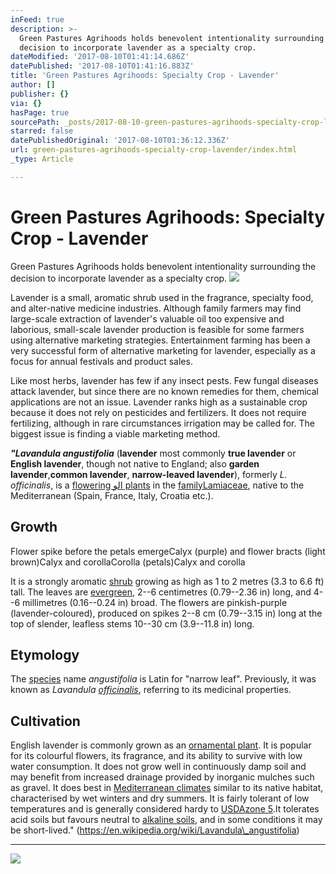 ```yaml
---
inFeed: true
description: >-
  Green Pastures Agrihoods holds benevolent intentionality surrounding the
  decision to incorporate lavender as a specialty crop.
dateModified: '2017-08-10T01:41:14.686Z'
datePublished: '2017-08-10T01:41:16.883Z'
title: 'Green Pastures Agrihoods: Specialty Crop - Lavender'
author: []
publisher: {}
via: {}
hasPage: true
sourcePath: _posts/2017-08-10-green-pastures-agrihoods-specialty-crop-lavender.md
starred: false
datePublishedOriginal: '2017-08-10T01:36:12.336Z'
url: green-pastures-agrihoods-specialty-crop-lavender/index.html
_type: Article

---
```

# **Green Pastures Agrihoods: Specialty Crop - Lavender**

Green Pastures Agrihoods holds benevolent intentionality surrounding the decision to incorporate lavender as a specialty crop.
![](https://the-grid-user-content.s3-us-west-2.amazonaws.com/f5144667-3118-40be-8815-256d016456fa.jpg)

Lavender is a small, aromatic shrub used in the fragrance, specialty food, and alter-native medicine industries. Although family farmers may find large-scale extraction of lavender's valuable oil too expensive and laborious, small-scale lavender production is feasible for some farmers using alternative marketing strategies. Entertainment farming has been a very successful form of alternative marketing for lavender, especially as a focus for annual festivals and product sales.

Like most herbs, lavender has few if any insect pests. Few fungal diseases attack lavender, but since there are no known remedies for them, chemical applications are not an issue. Lavender ranks high as a sustainable crop because it does not rely on pesticides and fertilizers. It does not require fertilizing, although in rare circumstances irrigation may be called for. The biggest issue is finding a viable marketing method.

_**"Lavandula angustifolia**_ (**lavender** most commonly **true lavender** or **English lavender**, though not native to England; also **garden lavender**,**common lavender**, **narrow-leaved lavender**), formerly _L. officinalis_, is a [flowering الو plants][0] in the [family][1][Lamiaceae][2], native to the Mediterranean (Spain, France, Italy, Croatia etc.).

## Growth

Flower spike before the petals emergeCalyx (purple) and flower bracts (light brown)Calyx and corollaCorolla (petals)Calyx and corolla

It is a strongly aromatic [shrub][3] growing as high as 1 to 2 metres (3.3 to 6.6 ft) tall. The leaves are [evergreen][4], 2--6 centimetres (0.79--2.36 in) long, and 4--6 millimetres (0.16--0.24 in) broad. The flowers are pinkish-purple (lavender-coloured), produced on spikes 2--8 cm (0.79--3.15 in) long at the top of slender, leafless stems 10--30 cm (3.9--11.8 in) long.

## Etymology

The [species][5] name _angustifolia_ is Latin for "narrow leaf". Previously, it was known as _Lavandula [officinalis][6]_, referring to its medicinal properties.

## Cultivation

English lavender is commonly grown as an [ornamental plant][7]. It is popular for its colourful flowers, its fragrance, and its ability to survive with low water consumption. It does not grow well in continuously damp soil and may benefit from increased drainage provided by inorganic mulches such as gravel. It does best in [Mediterranean climates][8] similar to its native habitat, characterised by wet winters and dry summers. It is fairly tolerant of low temperatures and is generally considered hardy to [USDA][9][zone 5][10].It tolerates acid soils but favours neutral to [alkaline soils][11], and in some conditions it may be short-lived." (https://en.wikipedia.org/wiki/Lavandula\_angustifolia)

---

![](https://the-grid-user-content.s3-us-west-2.amazonaws.com/b409299f-9936-46f8-b318-4524e1d208d9.jpg)

[0]: https://en.wikipedia.org/w/index.php?title=Flowering_%D8%A7%D9%84%D9%88_plants&action=edit&redlink=1 "Flowering الو plants (page does not exist)"
[1]: https://en.wikipedia.org/wiki/Family_(biology) "Family (biology)"
[2]: https://en.wikipedia.org/wiki/Lamiaceae "Lamiaceae"
[3]: https://en.wikipedia.org/wiki/Shrub "Shrub"
[4]: https://en.wikipedia.org/wiki/Evergreen "Evergreen"
[5]: https://en.wikipedia.org/wiki/Species "Species"
[6]: https://en.wikipedia.org/wiki/Officinalis "Officinalis"
[7]: https://en.wikipedia.org/wiki/Ornamental_plant "Ornamental plant"
[8]: https://en.wikipedia.org/wiki/Mediterranean_climate "Mediterranean climate"
[9]: https://en.wikipedia.org/wiki/USDA "USDA"
[10]: https://en.wikipedia.org/wiki/Hardiness_zone "Hardiness zone"
[11]: https://en.wikipedia.org/wiki/Alkali_soils "Alkali soils"